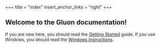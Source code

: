 +++
title = "index"
insert_anchor_links = "right"
+++

## Welcome to the Gluon documentation!

If you are new here, you should read the [Getting Started](./getting-started/overview/) guide.
If you use Windows, you should read the [Windows instructions](./guides/windows.md).
